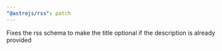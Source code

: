 ```yaml
---
"@astrojs/rss": patch
---
```


Fixes the rss schema to make the title optional if the description is already provided
